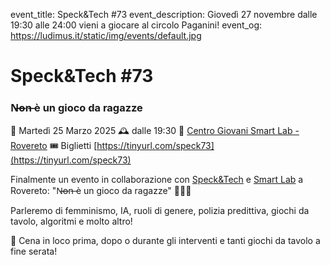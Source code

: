 event_title: Speck&Tech #73
event_description: Giovedì 27 novembre dalle 19:30 alle 24:00 vieni a giocare al circolo Paganini!
event_og: https://ludimus.it/static/img/events/default.jpg

# Speck&Tech #73

### N̶o̶n̶ è un gioco da ragazze

📅 Martedì 25 Marzo 2025
🕰 dalle 19:30
📍 [Centro Giovani Smart Lab - Rovereto](http://bit.ly/SmartLabMaps)
🎟 Biglietti [https://tinyurl.com/speck73](https://tinyurl.com/speck73)

Finalmente un evento in collaborazione con [Speck&Tech](https://speckand.tech/) e [Smart Lab](https://www.cooperativasmart.it/smartlab/) a Rovereto: "N̶o̶n̶ è un gioco da ragazze" 🎲🤖✨

Parleremo di femminismo, IA, ruoli di genere, polizia predittiva, giochi da tavolo, algoritmi e molto altro!

🍝 Cena in loco prima, dopo o durante gli interventi e tanti giochi da tavolo a fine serata!
